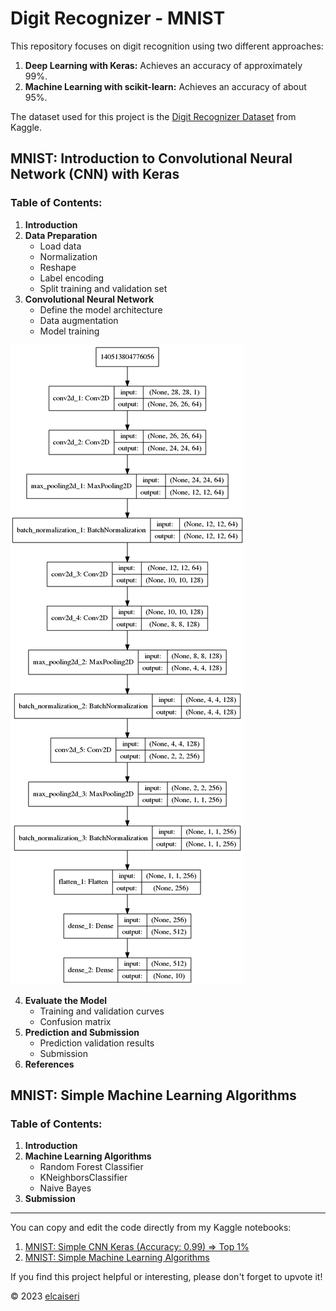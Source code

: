 # Digit Recognizer - MNIST

This repository focuses on digit recognition using two different approaches:

1. **Deep Learning with Keras:** Achieves an accuracy of approximately 99%.
2. **Machine Learning with scikit-learn:** Achieves an accuracy of about 95%.

The dataset used for this project is the [Digit Recognizer Dataset](https://www.kaggle.com/c/digit-recognizer/data) from Kaggle.

## MNIST: Introduction to Convolutional Neural Network (CNN) with Keras

### Table of Contents:
1. **Introduction**
2. **Data Preparation**
   - Load data
   - Normalization
   - Reshape
   - Label encoding
   - Split training and validation set
3. **Convolutional Neural Network**
   - Define the model architecture
   - Data augmentation
   - Model training

![Model Architecture](CNN%20Outputs/CNN_model_arch.png)

4. **Evaluate the Model**
   - Training and validation curves
   - Confusion matrix
5. **Prediction and Submission**
   - Prediction validation results
   - Submission
6. **References**

## MNIST: Simple Machine Learning Algorithms

### Table of Contents:
1. **Introduction**
2. **Machine Learning Algorithms**
   - Random Forest Classifier
   - KNeighborsClassifier
   - Naive Bayes
3. **Submission**

---

You can copy and edit the code directly from my Kaggle notebooks:

1. [MNIST: Simple CNN Keras (Accuracy: 0.99) => Top 1%](https://www.kaggle.com/code/elcaiseri/mnist-simple-cnn-keras-accuracy-0-99-top-1)
2. [MNIST: Simple Machine Learning Algorithms](https://www.kaggle.com/code/elcaiseri/mnist-simple-machine-learning-algorithms)

If you find this project helpful or interesting, please don't forget to upvote it!

© 2023 [elcaiseri](https://github.com/elcaiseri)
